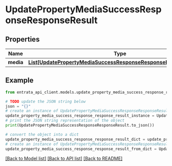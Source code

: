 # UpdatePropertyMediaSuccessResponseResponseResult


## Properties

Name | Type | Description | Notes
------------ | ------------- | ------------- | -------------
**media** | [**List[UpdatePropertyMediaSuccessResponseResponseResultMediaInner]**](UpdatePropertyMediaSuccessResponseResponseResultMediaInner.md) |  | 

## Example

```python
from entrata_api_client.models.update_property_media_success_response_response_result import UpdatePropertyMediaSuccessResponseResponseResult

# TODO update the JSON string below
json = "{}"
# create an instance of UpdatePropertyMediaSuccessResponseResponseResult from a JSON string
update_property_media_success_response_response_result_instance = UpdatePropertyMediaSuccessResponseResponseResult.from_json(json)
# print the JSON string representation of the object
print(UpdatePropertyMediaSuccessResponseResponseResult.to_json())

# convert the object into a dict
update_property_media_success_response_response_result_dict = update_property_media_success_response_response_result_instance.to_dict()
# create an instance of UpdatePropertyMediaSuccessResponseResponseResult from a dict
update_property_media_success_response_response_result_from_dict = UpdatePropertyMediaSuccessResponseResponseResult.from_dict(update_property_media_success_response_response_result_dict)
```
[[Back to Model list]](../README.md#documentation-for-models) [[Back to API list]](../README.md#documentation-for-api-endpoints) [[Back to README]](../README.md)


